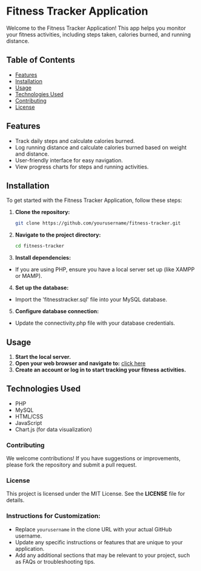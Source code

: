 # Fitness Tracker Application

Welcome to the Fitness Tracker Application! This app helps you monitor your fitness activities, including steps taken, calories burned, and running distance. 

## Table of Contents
- [Features](#features)
- [Installation](#installation)
- [Usage](#usage)
- [Technologies Used](#technologies-used)
- [Contributing](#contributing)
- [License](#license)

## Features
- Track daily steps and calculate calories burned.
- Log running distance and calculate calories burned based on weight and distance.
- User-friendly interface for easy navigation.
- View progress charts for steps and running activities.

## Installation
To get started with the Fitness Tracker Application, follow these steps:

1. **Clone the repository:**
   ```bash
   git clone https://github.com/yourusername/fitness-tracker.git
   ```
2. **Navigate to the project directory:**
   ```bash
   cd fitness-tracker
   ```
   
3.  **Install dependencies:**
  - If you are using PHP, ensure you have a local server set up (like XAMPP or MAMP).
4. **Set up the database:**
  - Import the 'fitnesstracker.sql' file into your MySQL database.
5. **Configure database connection:**
  - Update the connectivity.php file with your database credentials.

## Usage
1. **Start the local server.**
2. **Open your web browser and navigate to:**
[click here](http://localhost/fitness_tracker/)
3. **Create an account or log in to start tracking your fitness activities.**

## Technologies Used
- PHP
- MySQL
- HTML/CSS
- JavaScript
- Chart.js (for data visualization)

### Contributing
We welcome contributions! If you have suggestions or improvements, please fork the repository and submit a pull request.
### License
This project is licensed under the MIT License. See the **LICENSE** file for details.

### Instructions for Customization:
- Replace `yourusername` in the clone URL with your actual GitHub username.
- Update any specific instructions or features that are unique to your application.
- Add any additional sections that may be relevant to your project, such as FAQs or troubleshooting tips.



